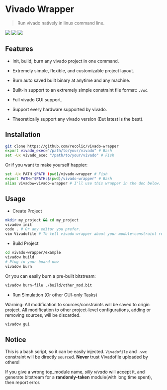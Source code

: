 # Vivado Wrapper

> Run vivado natively in linux command line.

![](https://img.shields.io/badge/license-GPL--3.0-red.svg)
![](https://img.shields.io/badge/vivado-AnyVersion-brightgreen.svg)
![](https://img.shields.io/badge/env-bash-yellowgreen.svg)

## Features

- Init, build, burn any vivado project in one command.

- Extremely simple, flexible, and customizable project layout.

- Burn auto saved built binary at anytime and any machine.

- Built-in support to an extremely simple constraint file format: `.vwc`.

- Full vivado GUI support.

- Support every hardware supported by vivado. 

- Theoretically support any vivado version (But latest is the best).

## Installation

```sh
git clone https://github.com/recolic/vivado-wrapper
export vivado_exec="/path/to/your/vivado" # Bash
set -Ux vivado_exec "/path/to/your/vivado" # Fish
```

Or if you want to make yourself happier:

```sh
set -Ux PATH $PATH (pwd)/vivado-wrapper # Fish
export PATH="$PATH:$(pwd)/vivado-wrapper" # Bash
alias vivadow=vivado-wrapper # I'll use this wrapper in the doc below.
```

## Usage

- Create Project

```sh
mkdir my_project && cd my_project
vivadow init
code . # Or any editor you prefer.
vim Vivadofile # To tell vivado-wrapper about your module~constraint relationship, threads, board, etc.
```

- Build Project

```sh
cd vivado-wrapper/example
vivadow build
# Plug in your board now
vivadow burn
```

Or you can easily burn a pre-built bitstream:

```sh
vivadow burn-file ./build/other_mod.bit
```

- Run Simulation (Or other GUI-only Tasks)

Warning: All modification to sources/constraints will be saved to origin project. All modification to other project-level configurations, adding or removing sources, will be discarded.

```sh
vivadow gui
```

## Notice

This is a bash script, so it can be easily injected. `Vivadofile` and `.vwc` constraint will be directly `source`d. **Never** trust Vivadofile uploaded by others!

If you give a wrong top\_module name, *silly vivado* will accept it, and generate bitstream for a **randomly-taken** module(with long time spent), then report error.

